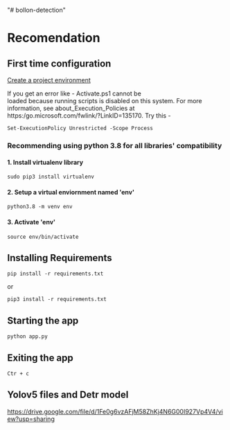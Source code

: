 "# bollon-detection" 

# Recomendation

## First time configuration

[Create a project environment](https://code.visualstudio.com/docs/python/tutorial-flask#_create-a-project-environment-for-the-flask-tutorial)

If you get an error like - Activate.ps1 cannot be    
loaded because running scripts is disabled on this system. For more information, see about_Execution_Policies at         
https:/go.microsoft.com/fwlink/?LinkID=135170. Try this - 
```
Set-ExecutionPolicy Unrestricted -Scope Process
```

### Recommending using python 3.8 for all libraries' compatibility
#### 1. Install virtualenv library
```
sudo pip3 install virtualenv
```
#### 2. Setup a virtual enviornment named 'env'
```
python3.8 -m venv env
```
#### 3. Activate 'env'
```
source env/bin/activate
```

## Installing Requirements

``` 
pip install -r requirements.txt
```
or
```
pip3 install -r requirements.txt
```

## Starting the app

```
python app.py
```
## Exiting the app

```
Ctr + c
```

## Yolov5 files and Detr model

https://drive.google.com/file/d/1Fe0g6vzAFjM58ZhKj4N6G00I927Vp4V4/view?usp=sharing